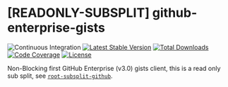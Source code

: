# [READONLY-SUBSPLIT] github-enterprise-gists


![Continuous Integration](https://github.com/php-api-clients/github-enterprise-gists/workflows/Continuous%20Integration/badge.svg)
[![Latest Stable Version](https://poser.pugx.org/api-clients/github-enterprise-gists/v/stable.png)](https://packagist.org/packages/api-clients/github-enterprise-gists)
[![Total Downloads](https://poser.pugx.org/api-clients/github-enterprise-gists/downloads.png)](https://packagist.org/packages/api-clients/github-enterprise-gists)
[![Code Coverage](https://scrutinizer-ci.com/g/php-api-clients/github-enterprise-gists/badges/coverage.png?b==)](https://scrutinizer-ci.com/g/php-api-clients/github-enterprise-gists/?branch=)
[![License](https://poser.pugx.org/api-clients/github-enterprise-gists/license.png)](https://packagist.org/packages/api-clients/github-enterprise-gists)

Non-Blocking first GitHub Enterprise (v3.0) gists client, this is a read only sub split, see [`root-subsplit-github`](https://github.com/php-api-clients/root-subsplit-github).
